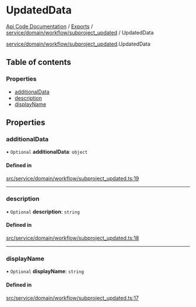 # UpdatedData
 
[Api Code Documentation](../README.md) / [Exports](../modules.md) / [service/domain/workflow/subproject\_updated](../modules/service_domain_workflow_subproject_updated.md) / UpdatedData

[service/domain/workflow/subproject\_updated](../modules/service_domain_workflow_subproject_updated.md).UpdatedData

## Table of contents

### Properties

- [additionalData](service_domain_workflow_subproject_updated.UpdatedData.md#additionaldata)
- [description](service_domain_workflow_subproject_updated.UpdatedData.md#description)
- [displayName](service_domain_workflow_subproject_updated.UpdatedData.md#displayname)

## Properties

### additionalData

• `Optional` **additionalData**: `object`

#### Defined in

[src/service/domain/workflow/subproject_updated.ts:19](https://github.com/openkfw/TruBudget/blob/e3c318d/api/src/service/domain/workflow/subproject_updated.ts#L19)

___

### description

• `Optional` **description**: `string`

#### Defined in

[src/service/domain/workflow/subproject_updated.ts:18](https://github.com/openkfw/TruBudget/blob/e3c318d/api/src/service/domain/workflow/subproject_updated.ts#L18)

___

### displayName

• `Optional` **displayName**: `string`

#### Defined in

[src/service/domain/workflow/subproject_updated.ts:17](https://github.com/openkfw/TruBudget/blob/e3c318d/api/src/service/domain/workflow/subproject_updated.ts#L17)
